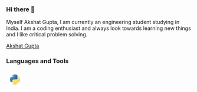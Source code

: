 ### Hi there 👋

Myself Akshat Gupta, I am currently an engineering student studying in India. I am a coding enthusiast and always look towards learning new things and I like critical problem solving.

<!--
**24Akshat/24Akshat** is a ✨ _special_ ✨ repository because its `README.md` (this file) appears on your GitHub profile.

Here are some ideas to get you started:

- 🔭 I’m currently working on ...
- 🌱 I’m currently learning ...
- 👯 I’m looking to collaborate on ...
- 🤔 I’m looking for help with ...
- 💬 Ask me about ...
- 📫 How to reach me: ...
- 😄 Pronouns: ...
- ⚡ Fun fact: ...
-->
<div class="badge-base LI-profile-badge" data-locale="en_US" data-size="medium" data-theme="light" data-type="VERTICAL" data-vanity="akshat-gupta-6ba850168" data-version="v1"><a class="badge-base__link LI-simple-link" href="https://in.linkedin.com/in/akshat-gupta-6ba850168?trk=profile-badge" target="_blank">Akshat Gupta</a></div>
              
### Languages and Tools
<a href="https://www.python.org" target="_blank"><img src="https://raw.githubusercontent.com/github/explore/80688e429a7d4ef2fca1e82350fe8e3517d3494d/topics/python/python.png" alt="Python" height="40" style="vertical-align:top; margin:4px"></a>
